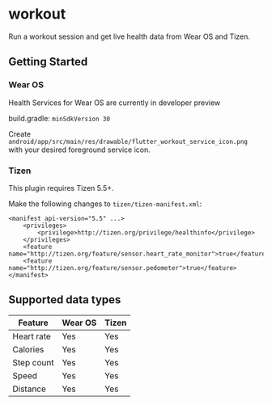 # workout

Run a workout session and get live health data from Wear OS and Tizen.

## Getting Started

### Wear OS
Health Services for Wear OS are currently in developer preview

build.gradle:
`minSdkVersion 30`

Create `android/app/src/main/res/drawable/flutter_workout_service_icon.png` with your desired foreground service icon.

### Tizen

This plugin requires Tizen 5.5+.

Make the following changes to `tizen/tizen-manifest.xml`:
```
<manifest api-version="5.5" ...>
    <privileges>
        <privilege>http://tizen.org/privilege/healthinfo</privilege>
    </privileges>
    <feature name="http://tizen.org/feature/sensor.heart_rate_monitor">true</feature>
    <feature name="http://tizen.org/feature/sensor.pedometer">true</feature>
</manifest>
```

## Supported data types

| Feature     | Wear OS     | Tizen       |
| ----------- | ----------- | ----------- |
| Heart rate  | Yes         | Yes         |
| Calories    | Yes         | Yes         |
| Step count  | Yes         | Yes         |
| Speed       | Yes         | Yes         |
| Distance    | Yes         | Yes         |